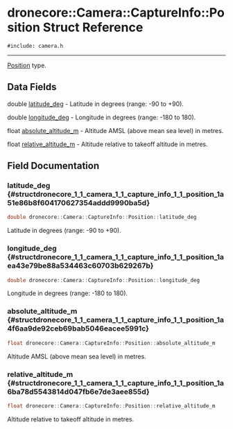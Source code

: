 # dronecore::Camera::CaptureInfo::Position Struct Reference
`#include: camera.h`

----


[Position](structdronecore_1_1_camera_1_1_capture_info_1_1_position.md) type. 


## Data Fields


double [latitude_deg](#structdronecore_1_1_camera_1_1_capture_info_1_1_position_1a51e86b8f604170627354addd9990ba5d)  - Latitude in degrees (range: -90 to +90).

double [longitude_deg](#structdronecore_1_1_camera_1_1_capture_info_1_1_position_1aea43e79be88a534463c60703b629267b)  - Longitude in degrees (range: -180 to 180).

float [absolute_altitude_m](#structdronecore_1_1_camera_1_1_capture_info_1_1_position_1a4f6aa9de92ceb69bab5046eacee5991c)  - Altitude AMSL (above mean sea level) in metres.

float [relative_altitude_m](#structdronecore_1_1_camera_1_1_capture_info_1_1_position_1a6ba78d5543814d047fb6e7de3aee855d)  - Altitude relative to takeoff altitude in metres.


## Field Documentation


### latitude_deg {#structdronecore_1_1_camera_1_1_capture_info_1_1_position_1a51e86b8f604170627354addd9990ba5d}

```cpp
double dronecore::Camera::CaptureInfo::Position::latitude_deg
```


Latitude in degrees (range: -90 to +90).


### longitude_deg {#structdronecore_1_1_camera_1_1_capture_info_1_1_position_1aea43e79be88a534463c60703b629267b}

```cpp
double dronecore::Camera::CaptureInfo::Position::longitude_deg
```


Longitude in degrees (range: -180 to 180).


### absolute_altitude_m {#structdronecore_1_1_camera_1_1_capture_info_1_1_position_1a4f6aa9de92ceb69bab5046eacee5991c}

```cpp
float dronecore::Camera::CaptureInfo::Position::absolute_altitude_m
```


Altitude AMSL (above mean sea level) in metres.


### relative_altitude_m {#structdronecore_1_1_camera_1_1_capture_info_1_1_position_1a6ba78d5543814d047fb6e7de3aee855d}

```cpp
float dronecore::Camera::CaptureInfo::Position::relative_altitude_m
```


Altitude relative to takeoff altitude in metres.

